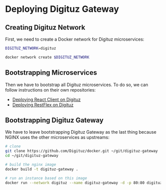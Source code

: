 # Deploying Digituz Gateway

## Creating Digituz Network

First, we need to create a Docker network for Digituz microservices:

```bash
DIGITUZ_NETWORK=digituz

docker network create $DIGITUZ_NETWORK
```

## Bootstrapping Microservices

Then we have to bootstrap all Digituz microservices. To do so, we can follow instructions on their own repositories:

- [Deploying React Client on Digituz](https://github.com/brunokrebs/react-auth0/blob/master/docs/deploy-digituz.md)
- [Deploying RestFlex on Digituz](https://github.com/auth0-blog/auth0-rest-server/blob/master/docs/deploy-digituz.md)

## Bootstrapping Digituz Gateway

We have to leave bootstrapping Digituz Gateway as the last thing because NGINX uses the other microservices as upstreams:

```bash
# clone
git clone https://github.com/Digituz/docker.git ~/git/digituz-gateway
cd ~/git/digituz-gateway

# build the nginx image
docker build -t digituz-gateway .

# run an instance based on this image
docker run --network digituz --name digituz-gateway -d -p 80:80 digituz-gateway
```
